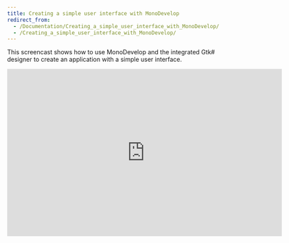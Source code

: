 ```yaml
---
title: Creating a simple user interface with MonoDevelop
redirect_from:
  - /Documentation/Creating_a_simple_user_interface_with_MonoDevelop/
  - /Creating_a_simple_user_interface_with_MonoDevelop/
---
```


This screencast shows how to use MonoDevelop and the integrated Gtk# designer to create an application with a simple user interface.

<iframe id="ytplayer" type="text/html" width="640" height="390" src="https://www.youtube.com/embed/ZXaKK0IYTRg" frameborder="0"></iframe>
